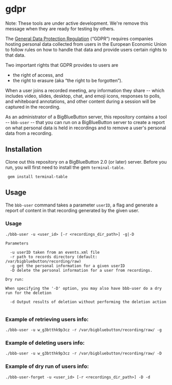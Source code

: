 # gdpr

Note: These tools are under active development.  We're remove this message when they are ready for testing by others.

The [General Data Protection Regulation](https://ec.europa.eu/commission/priorities/justice-and-fundamental-rights/data-protection/2018-reform-eu-data-protection-rules_en) (“GDPR”) requires companies hosting personal data collected from users in the European Economic Union to follow rules on how to handle that data and provide users certain rights to that data.

Two important rights that GDPR provides to users are 

  * the right of access, and 
  * the right to erasure (aka “the right to be forgotten”). 

When a user joins a recorded meeting, any information they share -- which includes video, slides, desktop, chat, and emoji icons, responses to polls, and whiteboard annotations, and other content during a session will be captured in the recording.

As an administrator of a BigBlueButton server, this repository contains a tool -- `bbb-user` -- that you can run on a BigBlueButton server to create a report on what personal data is held in recordings and to remove a user's personal data from a recording.

## Installation

Clone out this repository on a BigBlueButton 2.0 (or later) server.  Before you run, you will first need to install the gem `terminal-table`.

~~~
 gem install terminal-table
~~~

## Usage

The `bbb-user` command takes a parameter `userID`,  a flag and generate a report of content in that recording generated by the given user.

### Usage

~~~
./bbb-user -u <user_id> [-r <recordings_dir_path>] -g|-D

Parameters

  -u userID taken from an events.xml file
  -r path to records directory (default: /var/bigbluebutton/recording/raw)
  -g get the personal information for a given userID
  -D delete the personal information for a user from recordings.

Dry run:

When specifying the '-D' option, you may also have bbb-user do a dry run for the deletion 

  -d Output results of deletion without performing the deletion action
  
~~~

### Example of retrieving users info:

~~~
./bbb-user -u w_g3btthk9p3cz -r /var/bigbluebutton/recording/raw/ -g
~~~

### Example of deleting users info:

~~~
./bbb-user -u w_g3btthk9p3cz -r /var/bigbluebutton/recording/raw/ -D 
~~~


### Example of dry run of users info:

~~~
./bbb-user-forget -u <user_id> [-r <recordings_dir_path>] -D -d 
~~~
